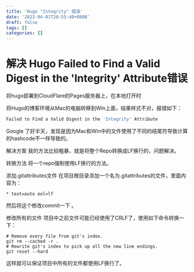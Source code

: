 ```yaml
---
title: 'Hugo "Integrity" 错误'
date: '2023-04-01T20:55:40+0800'
draft: false
tags: []
categories: []
---
```


# 解决 Hugo Failed to Find a Valid Digest in the 'Integrity' Attribute错误

将hugo部署到CloudFlare的Pages服务器上，在本地打开时

将Hugo的博客环境从Mac的电脑转移到Win上面，结果样式不对，报错如下：

```bash
Failed to Find a Valid Digest in the 'Integrity' Attribute
```
Google 了好半天，发现是因为Mac和Win中的文件使用了不同的结尾符导致计算的hashcode不一样导致的。

解决方案
我的方法比较粗暴，就是将整个Repo转换成LF换行的，问题解决。

转换方法
将一个repo强制使用LF换行的方法。

添加.gitattributes文件
在项目根目录添加一个名为.gitattributes的文件，里面内容为：
```
* text=auto eol=lf
```
然后将这个修改commit一下 。

修改所有的文件
项目中之前文件可能已经使用了CRLF了，使用如下命令转换一下：
```
# Remove every file from git's index.
git rm --cached -r .
# Rewrite git's index to pick up all the new line endings.
git reset --hard
```
这样就可以保证项目中所有的文件都使用LF换行了。